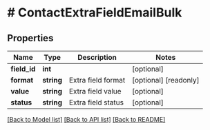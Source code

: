 # # ContactExtraFieldEmailBulk

## Properties

Name | Type | Description | Notes
------------ | ------------- | ------------- | -------------
**field_id** | **int** |  | [optional]
**format** | **string** | Extra field format | [optional] [readonly]
**value** | **string** | Extra field value | [optional]
**status** | **string** | Extra field status | [optional]

[[Back to Model list]](../../README.md#models) [[Back to API list]](../../README.md#endpoints) [[Back to README]](../../README.md)
